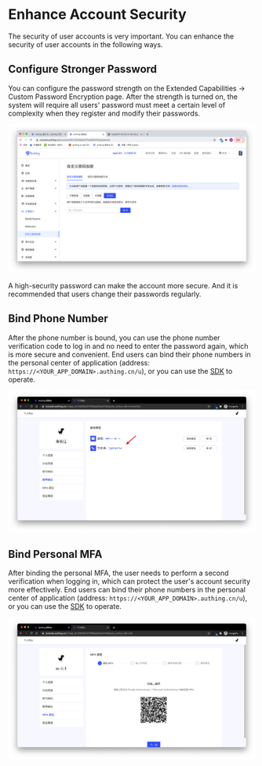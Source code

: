 # Enhance Account Security

The security of user accounts is very important. You can enhance the security of user accounts in the following ways.

## Configure Stronger Password

You can configure the password strength on the Extended Capabilities -> Custom Password Encryption page. After the strength is turned on, the system will require all users' password must meet a certain level of complexity when they register and modify their passwords.

![](./images/config-password.png)

A high-security password can make the account more secure. And it is recommended that users change their passwords regularly.

## Bind Phone Number

After the phone number is bound, you can use the phone number verification code to log in and no need to enter the password again, which is more secure and convenient. End users can bind their phone numbers in the personal center of application (address: `https://<YOUR_APP_DOMAIN>.authing.cn/u`), or you can use the [SDK](/reference/sdk-for-node/authentication/AuthenticationClient.md) to operate.

![](./images/Xnip2021-02-26_11-44-03.png)

## Bind Personal MFA

After binding the personal MFA, the user needs to perform a second verification when logging in, which can protect the user's account security more effectively. End users can bind their phone numbers in the personal center of application (address: `https://<YOUR_APP_DOMAIN>.authing.cn/u`), or you can use the [SDK](/reference/sdk-for-node/authentication/MfaAuthenticationClient.md) to operate.

![](./images/Xnip2021-02-26_11-45-11.png)
